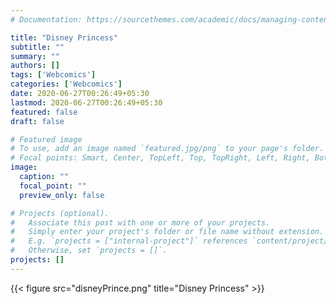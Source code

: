 ```yaml
---
# Documentation: https://sourcethemes.com/academic/docs/managing-content/

title: "Disney Princess"
subtitle: ""
summary: ""
authors: []
tags: ['Webcomics']
categories: ['Webcomics']
date: 2020-06-27T00:26:49+05:30
lastmod: 2020-06-27T00:26:49+05:30
featured: false
draft: false

# Featured image
# To use, add an image named `featured.jpg/png` to your page's folder.
# Focal points: Smart, Center, TopLeft, Top, TopRight, Left, Right, BottomLeft, Bottom, BottomRight.
image:
  caption: ""
  focal_point: ""
  preview_only: false

# Projects (optional).
#   Associate this post with one or more of your projects.
#   Simply enter your project's folder or file name without extension.
#   E.g. `projects = ["internal-project"]` references `content/project/deep-learning/index.md`.
#   Otherwise, set `projects = []`.
projects: []
---
```



{{< figure src="disneyPrince.png" title="Disney Princess" >}}
